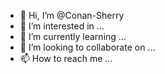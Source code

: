 - 👋 Hi, I’m @Conan-Sherry
- 👀 I’m interested in ...
- 🌱 I’m currently learning ...
- 💞️ I’m looking to collaborate on ...
- 📫 How to reach me ...

<!---
Conan-Sherry/Conan-Sherry is a ✨ special ✨ repository because its `README.md` (this file) appears on your GitHub profile.
You can click the Preview link to take a look at your changes.
--->
